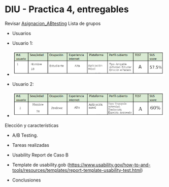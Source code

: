 # DIU - Practica 4, entregables



Revisar [Asignacion_ABtesting](https://github.com/mgea/DIU/blob/master/P4/Asignacion_ABtesting.pdf)
Lista de grupos 

* Usuarios
  
* Usuario 1:
*  ![Tabla_ID1](https://github.com/FranRIvas-UGR/DIU/blob/master/P4/Tabla_ID1.png)

* Usuario 2:
*  ![Tabla_ID2](https://github.com/FranRIvas-UGR/DIU/blob/master/P4/Tabla_ID2.png)

  

Elección y características

* A/B Testing. 


* Tareas realizadas 


* Usability Report de Caso B
* Template de usability.gob (https://www.usability.gov/how-to-and-tools/resources/templates/report-template-usability-test.html) 

* Conclusiones
